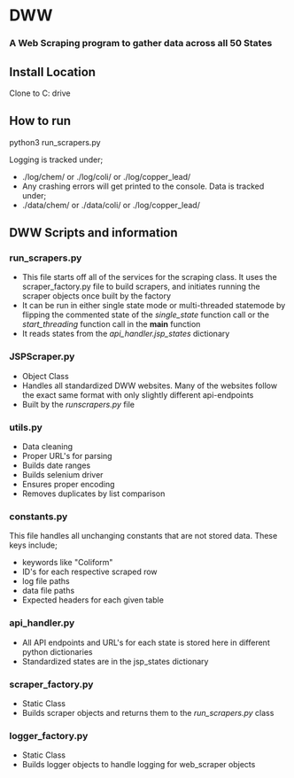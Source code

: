 # DWW
### A Web Scraping program to gather data across all 50 States
## Install Location
Clone to C: drive

## How to run
python3 run_scrapers.py 

Logging is tracked under;
  - ./log/chem/ or ./log/coli/ or ./log/copper_lead/
  - Any crashing errors will get printed to the console. 
Data is tracked under;
  - ./data/chem/ or ./data/coli/ or ./log/copper_lead/
## DWW Scripts and information
### run_scrapers.py
- This file starts off all of the services for the scraping class. It uses the scraper_factory.py file to build scrapers,
  and initiates running the scraper objects once built by the factory
- It can be run in either single state mode or multi-threaded statemode by flipping the commented state of the *single_state* function call
or the *start_threading* function call in the __main__ function
- It reads states from the *api_handler.jsp_states* dictionary
### JSPScraper.py
 - Object Class
 - Handles all standardized DWW websites. Many of the websites follow the exact same format with only slightly different api-endpoints
 - Built by the *runscrapers.py* file
### utils.py
- Data cleaning
- Proper URL's for parsing
- Builds date ranges
- Builds selenium driver
- Ensures proper encoding
- Removes duplicates by list comparison
### constants.py
 This file handles all unchanging constants that are not stored data. These keys include;
  - keywords like "Coliform"
  - ID's for each respective scraped row
  - log file paths
  - data file paths
  - Expected headers for each given table
### api_handler.py
 - All API endpoints and URL's for each state is stored here in different python dictionaries
 - Standardized states are in the jsp_states dictionary
### scraper_factory.py
 - Static Class
 - Builds scraper objects and returns them to the *run_scrapers.py* class

### logger_factory.py 
 - Static Class
 - Builds logger objects to handle logging for web_scraper objects

